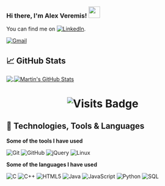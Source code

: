 ### Hi there, I'm Alex Veremis! <img src="https://raw.githubusercontent.com/MartinHeinz/MartinHeinz/master/wave.gif" width="30px">

You can find me on    [![LinkedIn][2.2]][2].

<!-- Icons -->

[2.2]: https://raw.githubusercontent.com/MartinHeinz/MartinHeinz/master/linkedin-3-16.png (LinkedIn icon without padding)

<!-- Links to social media accounts -->

[2]: https://www.linkedin.com/in/alexandros-veremis-729593185/

[![Gmail](https://img.shields.io/badge/-GMAIL-D14836?style=for-the-badge&logo=gmail&logoColor=white)](mailto:alex.veremis@gmail.com)

## &#x1f4c8; GitHub Stats
<a href="https://github.com/alexveremis/alexveremis">
  <img align="center" src="https://github-readme-stats.vercel.app/api/top-langs/?username=alexveremis&hide=java,html&title_color=ffffff&text_color=c9cacc&icon_color=2bbc8a&bg_color=1d1f21" />
</a>
<a href="https://github.com/alexveremis/alexveremis">
  <img align="center" src="https://github-readme-stats.vercel.app/api?username=alexveremis&show_icons=true&line_height=27&count_private=true&title_color=ffffff&text_color=c9cacc&icon_color=2bbc8a&bg_color=1d1f21" alt="Martin's GitHub Stats" />
</a>

<h1 align="center">
  <img alt="Visits Badge" src="https://badges.pufler.dev/visits/alexveremis/alexveremis"/>
</h1>

## 🔧 Technologies, Tools & Languages

**Some of the tools I have used**

![Git](https://img.shields.io/badge/-Git-000000?style=flat&logo=git&logoColor=F05032)
![GitHub](https://img.shields.io/badge/-GitHub-000000?style=flat&logo=github&logoColor=FFFFFF)
![jQuery](https://img.shields.io/badge/-jQuery-000000?style=flat&logo=jQuery&logoColor=0769AD)
![Linux](https://img.shields.io/badge/-Linux-000000?style=flat&logo=linux&logoColor=FCC624)

**Some of the languages I have used**

![C](https://img.shields.io/badge/-C-000000?style=flat&logo=C)
![C++](https://img.shields.io/badge/-C++-000000?style=flat&logo=C%2B%2B&logoColor=00599C)
![HTML5](https://img.shields.io/badge/-HTML5-000000?style=flat&logo=HTML5)
![Java](https://img.shields.io/badge/-Java-000000?style=flat&logo=Java&logoColor=007396)
![JavaScript](https://img.shields.io/badge/-JavaScript-000000?style=flat&logo=javascript)
![Python](https://img.shields.io/badge/-Python-000000?style=flat&logo=python)
![SQL](https://img.shields.io/badge/-SQL-000000?style=flat&logo=MySQL)
<!--
**alexveremis/alexveremis** is a ✨ _special_ ✨ repository because its `README.md` (this file) appears on your GitHub profile.

Here are some ideas to get you started:

- 🔭 I’m currently working on ...
- 🌱 I’m currently learning ...
- 👯 I’m looking to collaborate on ...
- 🤔 I’m looking for help with ...
- 💬 Ask me about ...
- 📫 How to reach me: ...
- 😄 Pronouns: ...
- ⚡ Fun fact: ...
-->
